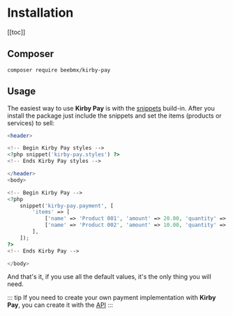 # Installation

[[toc]]

## Composer

```ssh
composer require beebmx/kirby-pay
```

## Usage

The easiest way to use **Kirby Pay** is with the [snippets](snippets) build-in. After you install the package just include the snippets and set the items (products or services) to sell:

```php
<header>

<!-- Begin Kirby Pay styles -->
<?php snippet('kirby-pay.styles') ?>
<!-- Ends Kirby Pay styles -->

</header>
<body>

<!-- Begin Kirby Pay -->
<?php
    snippet('kirby-pay.payment', [
        'items' => [
            ['name' => 'Product 001', 'amount' => 20.00, 'quantity' => 1],
            ['name' => 'Product 002', 'amount' => 10.00, 'quantity' => 2],
        ],
    ]);
?>
<!-- Ends Kirby Pay -->

</body>
```

And that's it, if you use all the default values, it's the only thing you will need.

::: tip
If you need to create your own payment implementation with **Kirby Pay**, you can create it with the [API](/api)
:::
